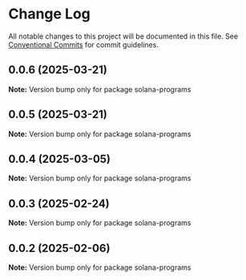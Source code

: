 # Change Log

All notable changes to this project will be documented in this file.
See [Conventional Commits](https://conventionalcommits.org) for commit guidelines.

## 0.0.6 (2025-03-21)

**Note:** Version bump only for package solana-programs





## 0.0.5 (2025-03-21)

**Note:** Version bump only for package solana-programs





## 0.0.4 (2025-03-05)

**Note:** Version bump only for package solana-programs





## 0.0.3 (2025-02-24)

**Note:** Version bump only for package solana-programs





## 0.0.2 (2025-02-06)

**Note:** Version bump only for package solana-programs
